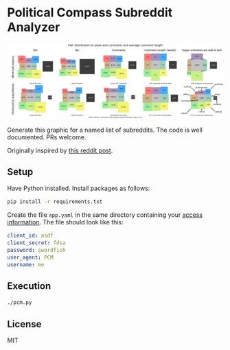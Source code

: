 # Political Compass Subreddit Analyzer

![graphic](pcm.png)

Generate this graphic for a named list of subreddits.
The code is well documented.
PRs welcome.

Originally inspired by [this reddit post](https://www.reddit.com/r/PoliticalCompassMemes/comments/qa03zu/which_quadrant_is_most_likely_to_respond_with_a/).

## Setup

Have Python installed.
Install packages as follows:

```bash
pip install -r requirements.txt
```

Create the file `app.yaml` in the same directory containing your [access information](https://www.reddit.com/prefs/apps/).
The file should look like this:

```yaml
client_id: asdf
client_secret: fdsa
password: swordfish
user_agent: PCM
username: me
```

## Execution

```bash
./pcm.py
```

## License

MIT

